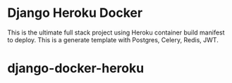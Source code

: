 # Django Heroku Docker

This is the ultimate full stack project using Heroku container build manifest to deploy. This is a generate template with Postgres, Celery, Redis, JWT.
# django-docker-heroku

